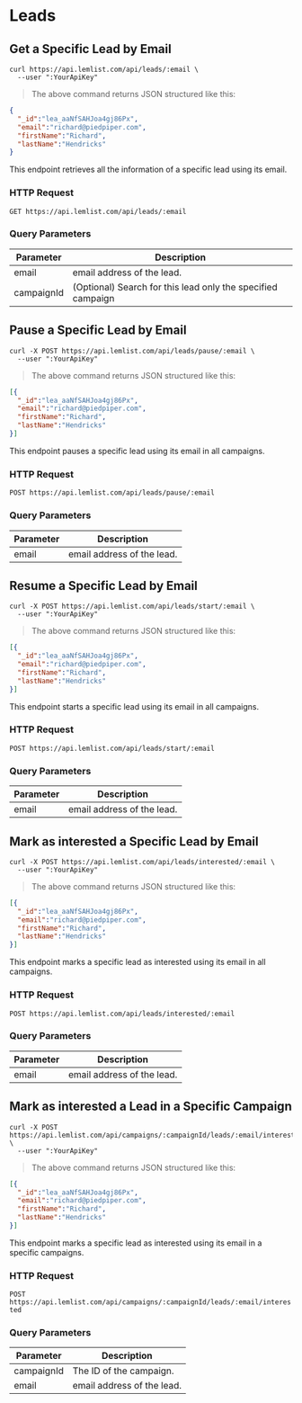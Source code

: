 # Leads

## Get a Specific Lead by Email

```shell
curl https://api.lemlist.com/api/leads/:email \
  --user ":YourApiKey"
```

> The above command returns JSON structured like this:

```json
{
  "_id":"lea_aaNfSAHJoa4gj86Px",
  "email":"richard@piedpiper.com",
  "firstName":"Richard",
  "lastName":"Hendricks"
}
```

This endpoint retrieves all the information of a specific lead using its email.

### HTTP Request

`GET https://api.lemlist.com/api/leads/:email`

### Query Parameters

Parameter | Description
--------- | -----------
email | email address of the lead.
campaignId | (Optional) Search for this lead only the specified campaign 

## Pause a Specific Lead by Email

```shell
curl -X POST https://api.lemlist.com/api/leads/pause/:email \
  --user ":YourApiKey"
```

> The above command returns JSON structured like this:

```json
[{
  "_id":"lea_aaNfSAHJoa4gj86Px",
  "email":"richard@piedpiper.com",
  "firstName":"Richard",
  "lastName":"Hendricks"
}]
```

This endpoint pauses a specific lead using its email in all campaigns.

### HTTP Request

`POST https://api.lemlist.com/api/leads/pause/:email`

### Query Parameters

Parameter | Description
--------- | -----------
email | email address of the lead.

## Resume a Specific Lead by Email

```shell
curl -X POST https://api.lemlist.com/api/leads/start/:email \
  --user ":YourApiKey"
```

> The above command returns JSON structured like this:

```json
[{
  "_id":"lea_aaNfSAHJoa4gj86Px",
  "email":"richard@piedpiper.com",
  "firstName":"Richard",
  "lastName":"Hendricks"
}]
```

This endpoint starts a specific lead using its email in all campaigns.

### HTTP Request

`POST https://api.lemlist.com/api/leads/start/:email`

### Query Parameters

Parameter | Description
--------- | -----------
email | email address of the lead.

## Mark as interested a Specific Lead by Email

```shell
curl -X POST https://api.lemlist.com/api/leads/interested/:email \
  --user ":YourApiKey"
```

> The above command returns JSON structured like this:

```json
[{
  "_id":"lea_aaNfSAHJoa4gj86Px",
  "email":"richard@piedpiper.com",
  "firstName":"Richard",
  "lastName":"Hendricks"
}]
```

This endpoint marks a specific lead as interested using its email in all campaigns.

### HTTP Request

`POST https://api.lemlist.com/api/leads/interested/:email`

### Query Parameters

Parameter | Description
--------- | -----------
email | email address of the lead.

## Mark as interested a Lead in a Specific Campaign

```shell
curl -X POST https://api.lemlist.com/api/campaigns/:campaignId/leads/:email/interested \
  --user ":YourApiKey"
```

> The above command returns JSON structured like this:

```json
[{
  "_id":"lea_aaNfSAHJoa4gj86Px",
  "email":"richard@piedpiper.com",
  "firstName":"Richard",
  "lastName":"Hendricks"
}]
```

This endpoint marks a specific lead as interested using its email in a specific campaigns.

### HTTP Request

`POST https://api.lemlist.com/api/campaigns/:campaignId/leads/:email/interested`

### Query Parameters

Parameter | Description
--------- | -----------
campaignId | The ID of the campaign.
email | email address of the lead.
